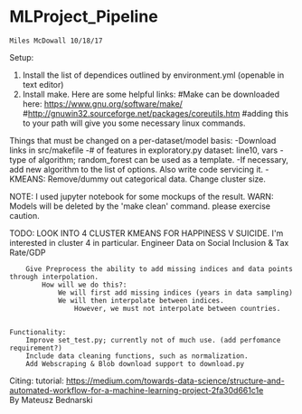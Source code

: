 # MLProject_Pipeline
	Miles McDowall 10/18/17
Setup:
1. Install the list of dependices outlined by environment.yml (openable in text editor)
2. Install make. Here are some helpful links:
#Make can be downloaded here: https://www.gnu.org/software/make/
#http://gnuwin32.sourceforge.net/packages/coreutils.htm
#adding this to your path will give you some necessary linux commands.


Things that must be changed on a per-dataset/model basis:
	-Download links in src/makefile
	-# of features in exploratory.py dataset: line10, vars
	-type of algorithm; random_forest can be used as a template.
	-If necessary, add new algorithm to the list of options. Also write code servicing it.
	-KMEANS: Remove/dummy out categorical data. Change cluster size.

NOTE: I used jupyter notebook for some mockups of the result. 
	  WARN: Models will be deleted by the 'make clean' command. please exercise caution.
	
TODO:
	LOOK INTO 4 CLUSTER KMEANS FOR HAPPINESS V SUICIDE. I'm interested in cluster 4 in particular.
	Engineer Data on Social Inclusion & Tax Rate/GDP 
		
		Give Preprocess the ability to add missing indices and data points through interpolation.
			How will we do this?:
				We will first add missing indices (years in data sampling)
				We will then interpolate between indices. 
					However, we must not interpolate between countries. 
			
			
	Functionality:
		Improve set_test.py; currently not of much use. (add perfomance requirement?)
		Include data cleaning functions, such as normalization.
		Add Webscraping & Blob download support to download.py

Citing:
tutorial: https://medium.com/towards-data-science/structure-and-automated-workflow-for-a-machine-learning-project-2fa30d661c1e		
By Mateusz Bednarski